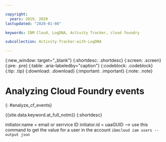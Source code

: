 ```yaml
---

copyright:
  years: 2019, 2020
lastupdated: "2020-01-08"

keywords: IBM Cloud, LogDNA, Activity Tracker, cloud foundry

subcollection: Activity-Tracker-with-LogDNA

---
```


{:new_window: target="_blank"}
{:shortdesc: .shortdesc}
{:screen: .screen}
{:pre: .pre}
{:table: .aria-labeledby="caption"}
{:codeblock: .codeblock}
{:tip: .tip}
{:download: .download}
{:important: .important}
{:note: .note}

 
# Analyzing Cloud Foundry events
{: #analyze_cf_events}

 {{site.data.keyword.at_full_notm}} 
{:shortdesc}



initiator.name = email or serrvice ID
initiator.id = uaaGUID   --> use this command to get the value for a user in the account `ibmcloud iam users --output json`





